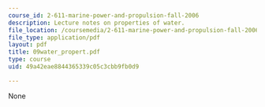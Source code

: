 ```yaml
---
course_id: 2-611-marine-power-and-propulsion-fall-2006
description: Lecture notes on properties of water.
file_location: /coursemedia/2-611-marine-power-and-propulsion-fall-2006/49a42eae8844365339c05c3cbb9fb0d9_09water_propert.pdf
file_type: application/pdf
layout: pdf
title: 09water_propert.pdf
type: course
uid: 49a42eae8844365339c05c3cbb9fb0d9

---
```

None